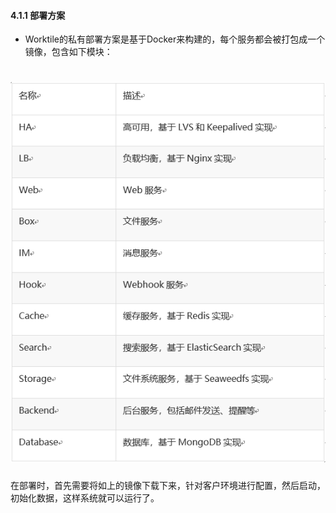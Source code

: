 #### **4.1.1 部署方案**
* Worktile的私有部署方案是基于Docker来构建的，每个服务都会被打包成一个镜像，包含如下模块：

# ![](/assets/1.1.png)

 
 在部署时，首先需要将如上的镜像下载下来，针对客户环境进行配置，然后启动，初始化数据，这样系统就可以运行了。
